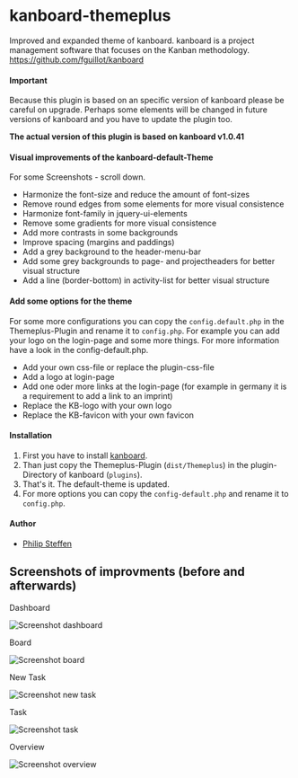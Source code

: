 # kanboard-themeplus
Improved and expanded theme of kanboard.
kanboard is a project management software that focuses on the Kanban methodology.
https://github.com/fguillot/kanboard



#### Important

Because this plugin is based on an specific version of kanboard
please be careful on upgrade. Perhaps some elements will be changed in future
versions of kanboard and you have to update the plugin too.

**The actual version of this plugin is based on kanboard v1.0.41**



#### Visual improvements of the kanboard-default-Theme

For some Screenshots - scroll down.

* Harmonize the font-size and reduce the amount of font-sizes
* Remove round edges from some elements for more visual consistence
* Harmonize font-family in jquery-ui-elements
* Remove some gradients for more visual consistence
* Add more contrasts in some backgrounds
* Improve spacing (margins and paddings)
* Add a grey background to the header-menu-bar
* Add some grey backgrounds to page- and projectheaders for better visual structure
* Add a line (border-bottom) in activity-list for better visual structure


#### Add some options for the theme

For some more configurations you can copy the `config.default.php` in the
Themeplus-Plugin and rename it to `config.php`. For example you can add your logo
on the login-page and some more things. For more information have a look in the
config-default.php.

* Add your own css-file or replace the plugin-css-file
* Add a logo at login-page
* Add one oder more links at the login-page (for example in germany it
  is a requirement to add a link to an imprint)
* Replace the KB-logo with your own logo
* Replace the KB-favicon with your own favicon



#### Installation

1. First you have to install [kanboard](https://github.com/fguillot/kanboard).
1. Than just copy the Themeplus-Plugin (`dist/Themeplus`) in the plugin-Directory
   of kanboard (`plugins`).
1. That's it. The default-theme is updated.
1. For more options you can copy the `config-default.php` and rename it to `config.php`.



#### Author

* [Philip Steffen](https://github.com/phsteffen)



## Screenshots of improvments (before and afterwards)

Dashboard

![Screenshot dashboard](https://github.com/phsteffen/kanboard-themeplus/raw/master/screenshots/dashboard.png)

Board

![Screenshot board](https://github.com/phsteffen/kanboard-themeplus/raw/master/screenshots/board.png)

New Task

![Screenshot new task](https://github.com/phsteffen/kanboard-themeplus/raw/master/screenshots/newtask.png)

Task

![Screenshot task](https://github.com/phsteffen/kanboard-themeplus/raw/master/screenshots/task.png)

Overview

![Screenshot overview](https://github.com/phsteffen/kanboard-themeplus/raw/master/screenshots/overview.png)
